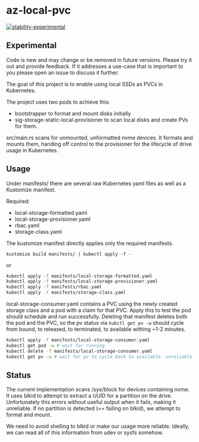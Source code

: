 # az-local-pvc

[![stability-experimental](https://img.shields.io/badge/stability-experimental-orange.svg)](#experimental)

## Experimental
Code is new and may change or be removed in future versions. Please try it out and provide feedback. If it addresses a use-case that is important to you please open an issue to discuss it further.

The goal of this project is to enable using local SSDs as PVCs in Kubernetes.

The project uses two pods to achieve this:
- bootstrapper to format and mount disks initially
- sig-storage-static-local-provisioner to scan local disks and create PVs for them.

src/main.rs scans for unmounted, unformatted nvme devices. It formats and mounts them, handing off control to the provisioner for the lifecycle of drive usage in Kubernetes.

## Usage

Under manifests/ there are several raw Kubernetes yaml files as well as a Kustomize manifest. 

Required:
- local-storage-formatted.yaml
- local-storage-provisioner.yaml
- rbac.yaml
- storage-class.yaml

The kustomize manifest directly applies only the required manifests.

`kustomize build manifests/ | kubectl apply -f -`

or 

```bash
kubectl apply -f manifests/local-storage-formatted.yaml
kubectl apply -f manifests/local-storage-provisioner.yaml
kubectl apply -f manifests/rbac.yaml
kubectl apply -f manifests/storage-class.yaml
```

local-storage-consumer.yaml contains a PVC using the newly created storage class and a pod with a claim for that PVC. Apply this to test the pod should schedule and run successfully. Deleting that manifest deletes both the pod and the PVC, so the pv status via `kubctl get pv -w` should cycle from bound, to released, to terminated, to available withing ~1-2 minutes.

```bash
kubectl apply -f manifests/local-storage-consumer.yaml
kubectl get pod -w # wait for running
kubectl delete -f manifests/local-storage-consumer.yaml
kubectl get pv -w # wait for pv to cycle back to available. unreliable currently with blkid, see below.
```

## Status

The current implementation scans /sys/block for devices containing nvme. It uses blkid to attempt to extract a UUID for a partition on the drive. Unfortunately this errors without useful output when it fails, making it unreliable. If no partition is detected (== failing on blkid), we attempt to format and mount.

We need to avoid shelling to blkid or make our usage more reliable. Ideally, we can read all of this information from udev or sysfs somehow.

